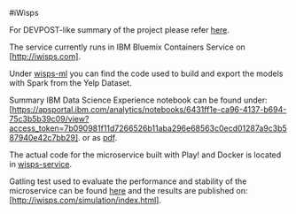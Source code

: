 #iWisps

For DEVPOST-like summary of the project please refer [here](DEVPOST.md).

The service currently runs in IBM Bluemix Containers Service on [http://iwisps.com].

Under [wisps-ml]() you can find the code used to build and export the models with
Spark from the Yelp Dataset.

Summary IBM Data Science Experience notebook can be found under:
[https://apsportal.ibm.com/analytics/notebooks/6431ff1e-ca96-4137-b694-75c3b5b39c09/view?access_token=7b090981f11d7266526b11aba296e68563c0ecd01287a9c3b587940e42c7bb29].
or as [pdf](wisps-ml/iWisp-public-ibm-notebook.pdf).

The actual code for the microservice built with
Play! and Docker is located in [wisps-service]().

Gatling test used to evaluate the performance
and stability of the microservice can be found
[here](wisps-ml/src/test/scala/wisps/IwispsSimulation.scala) and the
results are published on: [http://iwisps.com/simulation/index.html].

